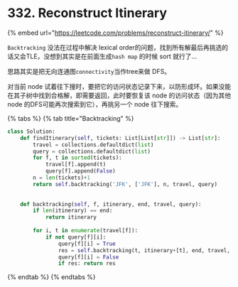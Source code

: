 # 332. Reconstruct Itinerary

{% embed url="https://leetcode.com/problems/reconstruct-itinerary/" %}

`Backtracking` 没法在过程中解决 lexical order的问题，找到所有解最后再挑选的话又会TLE，没想到其实是在前面生成`hash map` 的时候 sort 就行了...

思路其实是把无向连通图`connectivity`当作tree来做 DFS。

对当前 node 试着往下搜时，要把它的访问状态记录下来，以防形成环。如果没能在其子树中找到合格解，即需要返回，此时要恢复该 node 的访问状态（因为其他 node 的DFS可能再次搜索到它），再挑另一个 node 往下搜索。

{% tabs %}
{% tab title="Backtracking" %}
```python
class Solution:
    def findItinerary(self, tickets: List[List[str]]) -> List[str]:
        travel = collections.defaultdict(list)
        query = collections.defaultdict(list)
        for f, t in sorted(tickets): 
            travel[f].append(t)
            query[f].append(False)
        n = len(tickets)+1
        return self.backtracking('JFK', ['JFK'], n, travel, query)
            
    
    def backtracking(self, f, itinerary, end, travel, query):
        if len(itinerary) == end:
            return itinerary
        
        for i, t in enumerate(travel[f]):
            if not query[f][i]:
                query[f][i] = True
                res = self.backtracking(t, itinerary+[t], end, travel, query)
                query[f][i] = False
                if res: return res
```
{% endtab %}
{% endtabs %}

